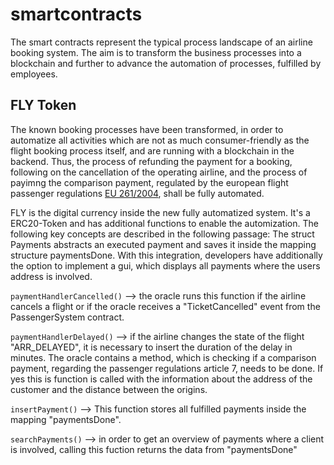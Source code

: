 # smartcontracts

The smart contracts represent the typical process landscape of an airline booking system. 
The aim is to transform the business processes into a blockchain and further to advance the automation of processes, fulfilled by employees.


## FLY Token

The known booking processes have been transformed, in order to automatize all activities which are not as much consumer-friendly as the flight booking process itself, and are running with a blockchain in the backend. Thus, the process of refunding the payment for a booking, following on the cancellation of the operating airline, and the process of payimng the comparison payment, regulated by the european flight passenger regulations [EU 261/2004](https://eur-lex.europa.eu/legal-content/EN/TXT/HTML/?uri=CELEX:32004R0261&from=EN), shall be fully automated.

FLY is the digital currency inside the new fully automatized system. It's a ERC20-Token and has additional functions to enable the automization. The following key concepts are described in the following passage:
The struct Payments abstracts an executed payment and saves it inside the mapping structure paymentsDone. With this integration, developers have additionally the option to implement a gui, which displays all payments where the users address is involved.

`paymentHandlerCancelled()` --> the oracle runs this function if the airline cancels a flight or if the oracle receives a "TicketCancelled"
                                event from the PassengerSystem contract.

`paymentHandlerDelayed()` --> if the airline changes the state of the flight "ARR_DELAYED", it is necessary to insert the duration of the delay in minutes.
                              The oracle contains a method, which is checking if a comparison payment, regarding the passenger regulations article 7, 
                              needs to be done. If yes this is function is called with the information about the address of the customer and the distance
                              between the origins.

`insertPayment()` --> This function stores all fulfilled payments inside the mapping "paymentsDone".

`searchPayments()` --> in order to get an overview of payments where a client is involved, calling this fuction returns the data from "paymentsDone"
